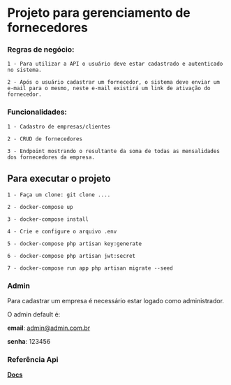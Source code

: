 # Projeto para gerenciamento de fornecedores

### Regras de negócio:

    1 - Para utilizar a API o usuário deve estar cadastrado e autenticado no sistema.

    2 - Após o usuário cadastrar um fornecedor, o sistema deve enviar um e-mail para o mesmo, neste e-mail existirá um link de ativação do fornecedor.


### Funcionalidades:

    1 - Cadastro de empresas/clientes

    2 - CRUD de fornecedores

    3 - Endpoint mostrando o resultante da soma de todas as mensalidades dos fornecedores da empresa.


## Para executar o projeto

    1 - Faça um clone: git clone ....

    2 - docker-compose up

    3 - docker-compose install

    4 - Crie e configure o arquivo .env

    5 - docker-compose php artisan key:generate

    6 - docker-compose php artisan jwt:secret

    7 - docker-compose run app php artisan migrate --seed


### Admin

Para cadastrar um empresa é necessário estar logado como administrador.

O admin default é:

**email**: admin@admin.com.br

**senha**: 123456


### Referência Api

 **[Docs](https://documenter.getpostman.com/view/2449719/RznJnwcy)**